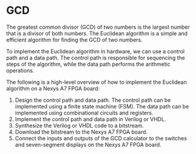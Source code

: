 # GCD
The greatest common divisor (GCD) of two numbers is the largest number that is a divisor of both numbers. The Euclidean algorithm is a simple and efficient algorithm for finding the GCD of two numbers.

To implement the Euclidean algorithm in hardware, we can use a control path and a data path. The control path is responsible for sequencing the steps of the algorithm, while the data path performs the arithmetic operations.

The following is a high-level overview of how to implement the Euclidean algorithm on a Nexys A7 FPGA board:
1. Design the control path and data path. The control path can be implemented using a finite state machine (FSM). The data path can be implemented using combinational circuits  and registers.
2. Implement the control path and data path in Verilog or VHDL.
3. Synthesize the Verilog or VHDL code to a bitstream.
4. Download the bitstream to the Nexys A7 FPGA board.
5. Connect the inputs and outputs of the GCD calculator to the switches and seven-segment displays on the Nexys A7 FPGA board.
